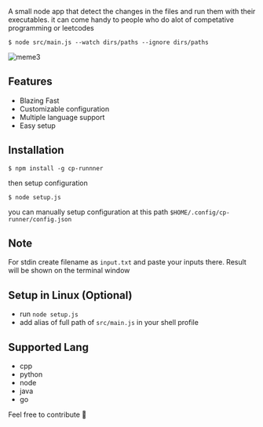A small node app that detect the changes in the files and run them with their executables.
it can come handy to people who do alot of competative programming or leetcodes

```shell
$ node src/main.js --watch dirs/paths --ignore dirs/paths
```
![meme3](https://user-images.githubusercontent.com/58474947/209993420-a149ce4b-515a-40b7-a066-4fca10ea6c4c.gif)


## Features
- Blazing Fast
- Customizable configuration
- Multiple language support
- Easy setup

## Installation

```shell
$ npm install -g cp-runnner 
```
then setup configuration
```shell
$ node setup.js 
```
you can manually setup configuration at this path
`$HOME/.config/cp-runner/config.json`

## Note 
For stdin create filename as `input.txt` and paste your inputs there.
Result will be shown on the terminal window

## Setup in Linux (Optional)
- run `node setup.js`
- add alias of full path of `src/main.js` in your shell profile 


## Supported Lang
- cpp
- python
- node
- java
- go


Feel free to contribute 🍻 




